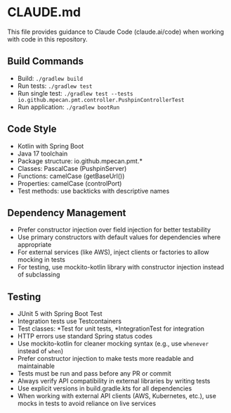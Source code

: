 # CLAUDE.md

This file provides guidance to Claude Code (claude.ai/code) when working with code in this repository.

## Build Commands
- Build: `./gradlew build`
- Run tests: `./gradlew test`
- Run single test: `./gradlew test --tests io.github.mpecan.pmt.controller.PushpinControllerTest`
- Run application: `./gradlew bootRun`

## Code Style
- Kotlin with Spring Boot
- Java 17 toolchain
- Package structure: io.github.mpecan.pmt.*
- Classes: PascalCase (PushpinServer)
- Functions: camelCase (getBaseUrl())
- Properties: camelCase (controlPort)
- Test methods: use backticks with descriptive names

## Dependency Management
- Prefer constructor injection over field injection for better testability
- Use primary constructors with default values for dependencies where appropriate
- For external services (like AWS), inject clients or factories to allow mocking in tests
- For testing, use mockito-kotlin library with constructor injection instead of subclassing

## Testing
- JUnit 5 with Spring Boot Test
- Integration tests use Testcontainers
- Test classes: *Test for unit tests, *IntegrationTest for integration
- HTTP errors use standard Spring status codes
- Use mockito-kotlin for cleaner mocking syntax (e.g., use `whenever` instead of `when`)
- Prefer constructor injection to make tests more readable and maintainable
- Tests must be run and pass before any PR or commit
- Always verify API compatibility in external libraries by writing tests
- Use explicit versions in build.gradle.kts for all dependencies
- When working with external API clients (AWS, Kubernetes, etc.), use mocks in tests to avoid reliance on live services